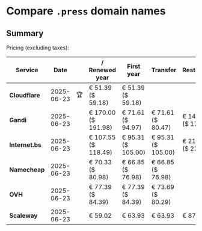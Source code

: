 # Compare `.press` domain names

## Summary

Pricing (excluding taxes):

| Service | Date |  | / Renewed year | First year | Transfer | Restoration |
|--|--|--|--|--|--|--|
| **Cloudflare** | 2025-06-23 | 🏆 | € 51.39<br>($ 59.18) | € 51.39<br>($ 59.18) |  |  |
| **Gandi** | 2025-06-23 |  | € 170.00<br>($ 191.98) | € 71.61<br>($ 94.97) | € 71.61<br>($ 80.47) | € 144.35<br>($ 172.32) |
| **Internet.bs** | 2025-06-23 |  | € 107.55<br>($ 118.49) | € 95.31<br>($ 105.00) | € 95.31<br>($ 105.00) | € 216.49<br>($ 238.49) |
| **Namecheap** | 2025-06-23 |  | € 70.33<br>($ 80.98) | € 66.85<br>($ 76.98) | € 66.85<br>($ 76.98) |  |
| **OVH** | 2025-06-23 |  | € 77.39<br>($ 84.39) | € 77.39<br>($ 84.39) | € 73.69<br>($ 80.29) |  |
| **Scaleway** | 2025-06-23 |  | € 59.02 | € 63.93 | € 63.93 | € 87.26 |
